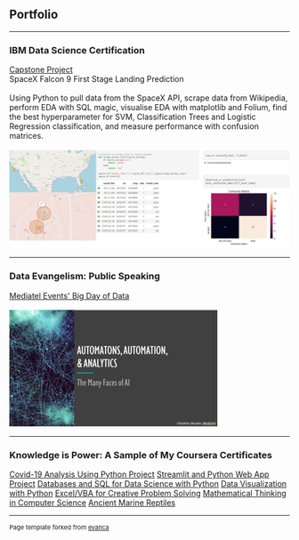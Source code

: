 ## Portfolio

---

### IBM Data Science Certification

[Capstone Project](https://github.com/tex-cds/DataScienceCapstone/)
<br>
SpaceX Falcon 9 First Stage Landing Prediction
<br><br>
Using Python to pull data from the SpaceX API, scrape data from Wikipedia, perform EDA with SQL magic, visualise EDA with matplotlib and Folium, find the best hyperparameter for SVM, Classification Trees and Logistic Regression classification, and measure performance with confusion matrices. 
<br><br>
<img src="images/ds_capstone_thumbnail.png?raw=true"/>

---

### Data Evangelism: Public Speaking

[Mediatel Events' Big Day of Data](/pdf/BDoD.pdf)
<br><br>
<img src="images/BDoD_thumbnail.png?raw=true"/>

---

### Knowledge is Power: A Sample of My Coursera Certificates

[Covid-19 Analysis Using Python Project](/pdf/Coursera_CovidAnalysis.pdf)
[Streamlit and Python Web App Project](/pdf/Coursera_Streamlit.pdf)
[Databases and SQL for Data Science with Python](/pdf/Coursera_DBforDSPy.pdf)
[Data Visualization with Python](/pdf/Coursera_DataVizPy.pdf)
[Excel/VBA for Creative Problem Solving](/pdf/Coursera_ExcelVBA.pdf)
[Mathematical Thinking in Computer Science](/pdf/Coursera_MathThinkingCompSci.pdf)
[Ancient Marine Reptiles](/pdf/Coursera_AncientMarineReptiles.pdf)



---
<p style="font-size:11px">Page template forked from <a href="https://github.com/evanca/quick-portfolio">evanca</a></p>
<!-- Remove above link if you don't want to attibute -->
